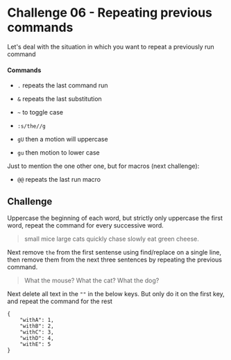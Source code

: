 # Challenge 06 - Repeating previous commands

Let's deal with the situation in which you want to repeat a previously run command

#### Commands

* `.` repeats the last command run
* `&` repeats the last substitution

* `~` to toggle case
* `:s/the//g`
* `gU` then a motion will uppercase
* `gu` then motion to lower case

Just to mention the one other one, but for macros (next challenge):

* `@@` repeats the last run macro



## Challenge

Uppercase the beginning of each word, but strictly only uppercase the first word, repeat the command for every successive word.

> small mice large cats quickly chase slowly eat green cheese.

Next remove `the` from the first sentense using find/replace on a single line, then remove them from the next three sentences by repeating the previous command.

> What the mouse?
> What the cat?
> What the dog?

Next delete all text in the `""` in the below keys. But only do it on the first key, and repeat the command for the rest

```
{
    "withA": 1,
    "withB": 2,
    "withC": 3,
    "withD": 4,
    "withE": 5
}
```